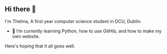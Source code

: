 ## Hi there 👋
I'm Thelma, A first year computer science student in DCU, Dublin. 
<!--
**Thelmina4/Thelmina4** is a ✨ _special_ ✨ repository because its `README.md` (this file) appears on your GitHub profile.

Here are some ideas to get you started:

- 🔭 I’m currently working on ...-->

- 🌱 I’m currently learning Python, how to use GitHib, and how to make my own website.

Here's hoping that it all goes well. 

<!--
- 👯 I’m looking to collaborate on ...
- 🤔 I’m looking for help with ...
- 💬 Ask me about ...
- 📫 How to reach me: ...
- 😄 Pronouns: ...
- ⚡ Fun fact: ...
-->
